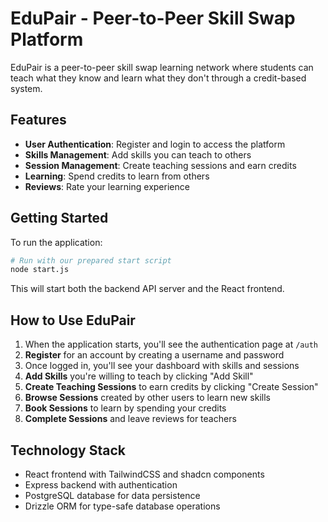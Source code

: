 # EduPair - Peer-to-Peer Skill Swap Platform

EduPair is a peer-to-peer skill swap learning network where students can teach what they know and learn what they don't through a credit-based system.

## Features

- **User Authentication**: Register and login to access the platform
- **Skills Management**: Add skills you can teach to others
- **Session Management**: Create teaching sessions and earn credits
- **Learning**: Spend credits to learn from others
- **Reviews**: Rate your learning experience

## Getting Started

To run the application:

```bash
# Run with our prepared start script
node start.js
```

This will start both the backend API server and the React frontend.

## How to Use EduPair

1. When the application starts, you'll see the authentication page at `/auth`
2. **Register** for an account by creating a username and password
3. Once logged in, you'll see your dashboard with skills and sessions
4. **Add Skills** you're willing to teach by clicking "Add Skill"
5. **Create Teaching Sessions** to earn credits by clicking "Create Session" 
6. **Browse Sessions** created by other users to learn new skills
7. **Book Sessions** to learn by spending your credits
8. **Complete Sessions** and leave reviews for teachers

## Technology Stack

- React frontend with TailwindCSS and shadcn components
- Express backend with authentication
- PostgreSQL database for data persistence
- Drizzle ORM for type-safe database operations